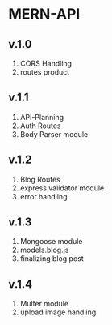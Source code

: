 # MERN-API

## v.1.0 ##
1. CORS Handling
2. routes product

## v.1.1 ##
1. API-Planning
2. Auth Routes
3. Body Parser module

## v.1.2 ##
1. Blog Routes
2. express validator module
3. error handling

## v.1.3 ##
1. Mongoose module
2. models.blog.js
3. finalizing blog post 

## v.1.4 ##
1. Multer module
2. upload image handling

